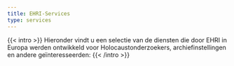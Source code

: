 ```yaml
---
title: EHRI-Services
type: services
---
```


{{< intro >}}
Hieronder vindt u een selectie van de diensten die door EHRI in Europa werden ontwikkeld voor Holocaustonderzoekers, archiefinstellingen en andere geïnteresseerden:
{{< /intro >}}
